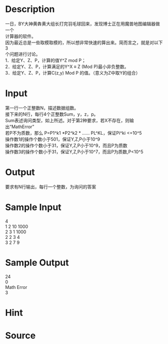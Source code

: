 
# Description

<div class="content"><div>一日，BY大神黄犇黄大组长打完羽毛球回来，发现博士正在用魔兽地图编辑器做一个</div>
<div>计算器的软件。</div>
<div>因为最近总是一些取模取模的，所以想非常快速的算出来。简而言之，就是对以下3</div>
<div>个问题进行讨论。</div>
<div>1．给定Y、Z、P，计算的值Y^Z mod P；</div>
<div>2．给定Y、Z、P，计算满足的Y^X ≡ Z (Mod P)最小非负整数。</div>
<div>3．给定Y、Z、P，计算C(z,y) Mod P 的值。（意义为Z中取Y的组合）</div>
<div></div></div>

# Input

<div class="content"><div>
<div>第一行一个正整数N，描述数据组数。</div>
<div>接下来的N行，每行4个正整数Sum，y，z，p。</div>
<div>Sum表述询问类型，如上所述。对于第2种要求，若X不存在，则输出“MathError”</div>
<div>若P不为质数，那么 P=P1^k1 *P2^k2 * …… PL^KL，保证Pi^ki &lt;=10^5</div>
<div>操作数1的操作个数小于501，保证Y,Z,P小于10^9</div>
<div>操作数2的操作个数小于31，保证Y,Z,P小于10^9，而且P为质数</div>
<div>操作数3的操作个数小于31，保证Y,Z,P小于10^7，而且P为质数,P&lt;10^5</div>
</div>
<div>
<div></div>
</div></div>

# Output

<div class="content"><p>要求有N行输出，每行一个整数，为询问的答案</p></div>

# Sample Input

<div class="content"><span class="sampledata">4<br/>
1 2 10 1000<br/>
2 3 1 1000<br/>
2 2 3 4<br/>
3 2 7 9</span></div>

# Sample Output

<div class="content"><span class="sampledata">24<br/>
0<br/>
Math Error<br/>
3</span></div>

# Hint

<div class="content"><p></p></div>

# Source

<div class="content"><p><a href="problemset.php?search="></a></p></div>

